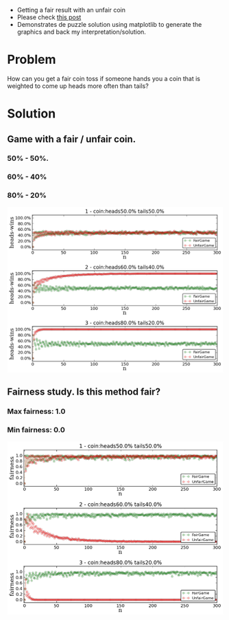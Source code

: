 + Getting a fair result with an unfair coin
+ Please check [this post](http://www.luismartingil.com/blog/puzzle/2013/11/20/puzzle-unfair-coin.html)
+ Demonstrates de puzzle solution using matplotlib to generate the graphics and back my interpretation/solution.

# Problem

How can you get a fair coin toss if someone hands you a coin that is weighted to come up heads more often than tails?

# Solution

## Game with a fair / unfair coin. 
### 50% - 50%.
### 60% - 40%
### 80% - 20%

![](player-heads-wins/player-heads-wins_120.png)

## Fairness study. Is this method fair?
### Max fairness: 1.0
### Min fairness: 0.0

![](fairness/fairness_120.png)
